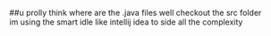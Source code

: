 ##u prolly think where are the .java files well checkout the src folder    
im using the smart idle like intellij idea to side all the complexity 

